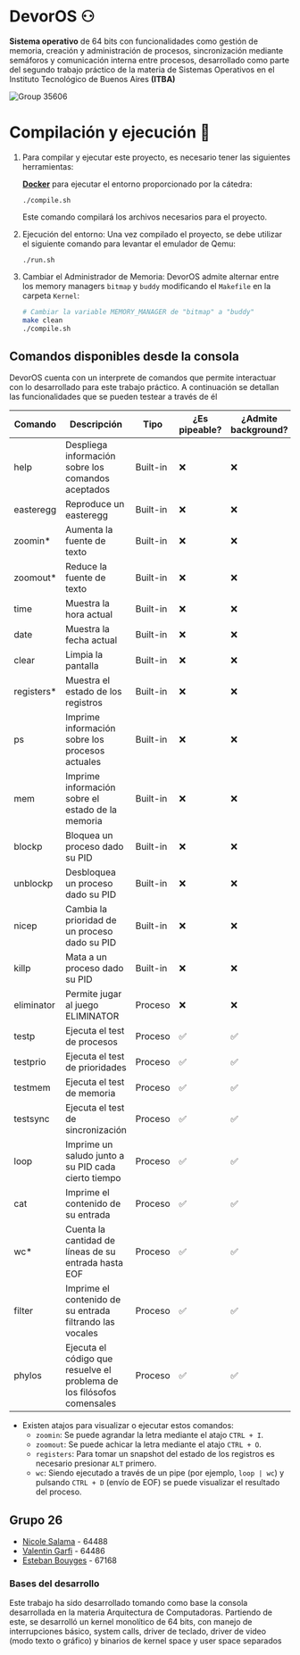# DevorOS ⚇

**Sistema operativo** de 64 bits con funcionalidades como gestión de memoria, creación y administración de procesos, sincronización mediante semáforos y comunicación interna entre procesos, desarrollado como parte del segundo trabajo práctico de la materia de Sistemas Operativos en el Instituto Tecnológico de Buenos Aires **(ITBA)**

![Group 35606](https://github.com/user-attachments/assets/d36b0ef5-4fba-4d90-9b01-2f4fa3f26844)



# Compilación y ejecución 🔧

1. Para compilar y ejecutar este proyecto, es necesario tener las siguientes herramientas:

    **[Docker](https://www.docker.com/)** para ejecutar el entorno proporcionado por la cátedra:
    ```
    ./compile.sh
    ```

    Este comando compilará los archivos necesarios para el proyecto.

2. Ejecución del entorno:
    Una vez compilado el proyecto, se debe utilizar el siguiente comando para levantar el emulador de Qemu:
    ```
    ./run.sh
    ```

3. Cambiar el Administrador de Memoria:
    DevorOS admite alternar entre los memory managers `bitmap` y `buddy` modificando el `Makefile` en la carpeta `Kernel`:
    ```bash
    # Cambiar la variable MEMORY_MANAGER de "bitmap" a "buddy"
    make clean
    ./compile.sh
    ```

## Comandos disponibles desde la consola
DevorOS cuenta con un interprete de comandos que permite interactuar con lo desarrollado para este trabajo práctico. A continuación se detallan las funcionalidades que se pueden testear a través de él

| Comando      | Descripción                                              | Tipo      | ¿Es pipeable? | ¿Admite background? |
|--------------|----------------------------------------------------------|-----------|---------------|---------------------|
| help         | Despliega información sobre los comandos aceptados        | Built-in  | ❌             | ❌                   |
| easteregg    | Reproduce un easteregg                                   | Built-in  | ❌             | ❌                   |
| zoomin*      | Aumenta la fuente de texto                               | Built-in  | ❌             | ❌                   |
| zoomout*     | Reduce la fuente de texto                                | Built-in  | ❌             | ❌                   |
| time         | Muestra la hora actual                                   | Built-in  | ❌             | ❌                   |
| date         | Muestra la fecha actual                                  | Built-in  | ❌             | ❌                   |
| clear        | Limpia la pantalla                                       | Built-in  | ❌             | ❌                   |
| registers*   | Muestra el estado de los registros                       | Built-in  | ❌             | ❌                   |
| ps           | Imprime información sobre los procesos actuales          | Built-in  | ❌             | ❌                   |
| mem          | Imprime información sobre el estado de la memoria        | Built-in  | ❌             | ❌                   |
| blockp       | Bloquea un proceso dado su PID                           | Built-in  | ❌             | ❌                   |
| unblockp     | Desbloquea un proceso dado su PID                        | Built-in  | ❌             | ❌                   |
| nicep        | Cambia la prioridad de un proceso dado su PID            | Built-in  | ❌             | ❌                   |
| killp        | Mata a un proceso dado su PID                            | Built-in  | ❌             | ❌                   |
| eliminator   | Permite jugar al juego ELIMINATOR                        | Proceso   | ❌             | ❌                   |
| testp        | Ejecuta el test de procesos                              | Proceso   | ✅             | ✅                   |
| testprio     | Ejecuta el test de prioridades                           | Proceso   | ✅             | ✅                   |
| testmem      | Ejecuta el test de memoria                               | Proceso   | ✅             | ✅                   |
| testsync     | Ejecuta el test de sincronización                        | Proceso   | ✅             | ✅                   |
| loop         | Imprime un saludo junto a su PID cada cierto tiempo      | Proceso   | ✅             | ✅                   |
| cat          | Imprime el contenido de su entrada                       | Proceso   | ✅             | ✅                   |
| wc*          | Cuenta la cantidad de líneas de su entrada hasta EOF     | Proceso   | ✅             | ✅                   |
| filter       | Imprime el contenido de su entrada filtrando las vocales | Proceso   | ✅             | ✅                   |
| phylos       | Ejecuta el código que resuelve el problema de los filósofos comensales | Proceso | ✅ | ✅ |

* Existen atajos para visualizar o ejecutar estos comandos:
  - `zoomin`: Se puede agrandar la letra mediante el atajo `CTRL + I`.
  - `zoomout`: Se puede achicar la letra mediante el atajo `CTRL + O`.
  - `registers`: Para tomar un snapshot del estado de los registros es necesario presionar `ALT` primero.
  - `wc`: Siendo ejecutado a través de un pipe (por ejemplo, `loop | wc`) y pulsando `CTRL + D` (envío de EOF) se puede visualizar el resultado del proceso.

## Grupo 26

- [Nicole Salama](https://github.com/NikyySalama) - 64488
- [Valentin Garfi](https://github.com/vgarfi) - 64486
- [Esteban Bouyges](https://github.com/esteban481) - 67168


### Bases del desarrollo

Este trabajo ha sido desarrollado tomando como base la consola desarrollada en la materia Arquitectura de Computadoras. Partiendo de este, se desarrolló un kernel monolítico de 64 bits, con manejo de interrupciones básico, system calls, driver de teclado, driver de video (modo texto o gráfico) y binarios de kernel space y user space separados
